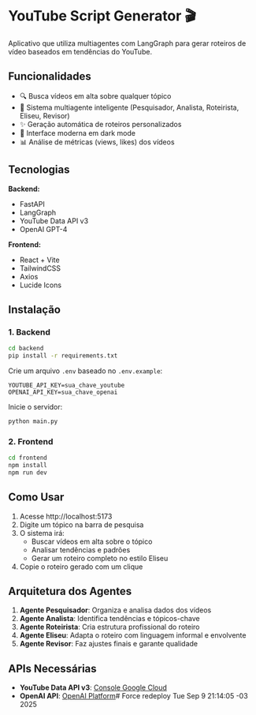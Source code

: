 # YouTube Script Generator 🎬

Aplicativo que utiliza multiagentes com LangGraph para gerar roteiros de vídeo baseados em tendências do YouTube.

## Funcionalidades

- 🔍 Busca vídeos em alta sobre qualquer tópico
- 🤖 Sistema multiagente inteligente (Pesquisador, Analista, Roteirista, Eliseu, Revisor)
- ✨ Geração automática de roteiros personalizados
- 🎨 Interface moderna em dark mode
- 📊 Análise de métricas (views, likes) dos vídeos

## Tecnologias

**Backend:**
- FastAPI
- LangGraph
- YouTube Data API v3
- OpenAI GPT-4

**Frontend:**
- React + Vite
- TailwindCSS
- Axios
- Lucide Icons

## Instalação

### 1. Backend

```bash
cd backend
pip install -r requirements.txt
```

Crie um arquivo `.env` baseado no `.env.example`:
```
YOUTUBE_API_KEY=sua_chave_youtube
OPENAI_API_KEY=sua_chave_openai
```

Inicie o servidor:
```bash
python main.py
```

### 2. Frontend

```bash
cd frontend
npm install
npm run dev
```

## Como Usar

1. Acesse http://localhost:5173
2. Digite um tópico na barra de pesquisa
3. O sistema irá:
   - Buscar vídeos em alta sobre o tópico
   - Analisar tendências e padrões
   - Gerar um roteiro completo no estilo Eliseu
4. Copie o roteiro gerado com um clique

## Arquitetura dos Agentes

1. **Agente Pesquisador**: Organiza e analisa dados dos vídeos
2. **Agente Analista**: Identifica tendências e tópicos-chave
3. **Agente Roteirista**: Cria estrutura profissional do roteiro
4. **Agente Eliseu**: Adapta o roteiro com linguagem informal e envolvente
5. **Agente Revisor**: Faz ajustes finais e garante qualidade

## APIs Necessárias

- **YouTube Data API v3**: [Console Google Cloud](https://console.cloud.google.com)
- **OpenAI API**: [OpenAI Platform](https://platform.openai.com)# Force redeploy Tue Sep  9 21:14:05 -03 2025
